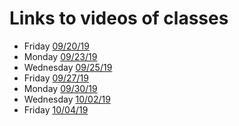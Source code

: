 # Links to videos of classes

* Friday [09/20/19](https://vimeo.com/361621945)
* Monday [09/23/19](https://vimeo.com/362094945)
* Wednesday [09/25/19](https://vimeo.com/362580225)
* Friday [09/27/19](https://vimeo.com/362925393)
* Monday [09/30/19](https://vimeo.com/363705739)
* Wednesday [10/02/19](https://vimeo.com/364656020)
* Friday [10/04/19](https://vimeo.com/364665632)
